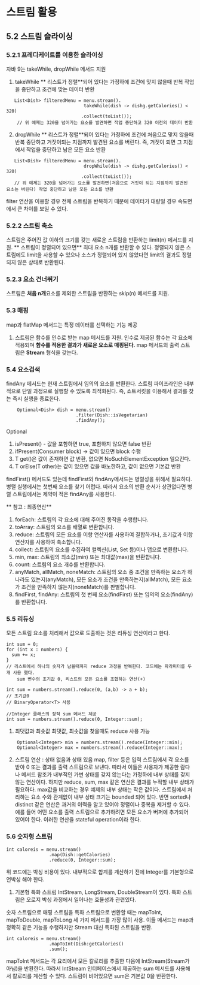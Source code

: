 # 스트림 활용
## 5.2 스트림 슬라이싱
### 5.2.1 프레디케이트를 이용한 슬라이싱
자바 9는 takeWhile, dropWhile 메서드 지원
1) takeWhile
** 리스트가 정렬**되어 있다는 가정하에 조건에 맞지 않을때 반복 작업을 중단하고 조건에 맞는 데이터 반환
``` 
   List<Dish> filteredMenu = menu.stream().
                             takeWhile(dish -> dishg.getCalories() < 320)
                            .collect(toList());
    // 위 예제는 320을 넘어가는 요소를 발견하면 작업 중단하고 320 이전의 데이터 반환
```
2) dropWhile 
** 리스트가 정렬**되어 있다는 가정하에 조건에 처음으로 맞지 않을때 반복 중단하고 
거짓이되는 지점까지 발견된 요소를 버린다. 즉, 거짓이 되면 그 지점에서 작업을 중단하고 
남은 모든 요소 반환
``` 
   List<Dish> filteredMenu = menu.stream().
                             dropWhile(dish -> dishg.getCalories() < 320)
                            .collect(toList());
   // 위 예제는 320을 넘어가는 요소를 발견하면(처음으로 거짓이 되는 지점까지 발견된 요소는 버린다) 작업 중단하고 남은 모든 요소를 반환
```
filter 연산을 이용할 경우 전체 스트림을 반복하기 때문에 데이터가 대량일 경우 속도면에서 큰 차이를 보일 수 있다.

### 5.2.2 스트림 축소
스트림은 주어진 값 이하의 크기를 갖는 새로운 스트림을 반환하는 limit(n) 메서드를 지원.
** 스트림이 정렬되어 있으면** 최대 요소 n개를 반환할 수 있다. 정렬되지 않은 스트림에도 limit을 사용할 수 있으나
소스가 정렬되어 있지 않았다면 limit의 결과도 정렬되지 않은 상태로 반환된다.

### 5.2.3 요소 건너뛰기
스트림은 **처음 n개**요소를 제외한 스트림을 반환하는 skip(n) 메서드를 지원.

### 5.3 매핑
map과 flatMap 메서드는 특정 데이터를 선택하는 기능 제공
1) 스트림은 함수를 인수로 받는 map 메서드를 지원. 인수로 제공된 함수는 각 요소에 적용되며 **함수를 적용한 결과가
새로운 요소로 매핑된다.**
map 메서드의 출력 스트림은 **Stream<T>** 형식을 갖는다.

### 5.4 요소검색
findAny 메서드는 현재 스트림에서 임의의 요소를 반환한다. 스트림 파이프라인은 내부적으로 단일 과정으로 
실행할 수 있도록 최적화된다. 즉, 쇼트서킷을 이용해서 결과를 찾는 즉시 실행을 종료한다.
```
    Optional<Dish> dish = menu.stream()
                          .filter(Dish::isVegetarian)
                          .findAny(); 
```
Optional
1) isPresent() - 값을 포함하면 true, 포함하지 않으면 false 반환
2) ifPresent(Consumer<T> block) -> 값이 있으면 block 수행
3) T get()은 값이 존재하면 값 반환, 없으면 NoSuchElementException 일으킨다.
4) T orElse(T other)는 값이 있으면 값을 바노한하고, 값이 없으면 기본값 반환

findFirst() 메서드도 있는데 findFirst와 findAny메서드는 병렬성을 위해서 필요하다. 병렬 실행에서는
첫번째 요소를 찾기 어렵다. 따라서 요소의 반환 순서가 상관없다면 병렬 스트림에서는 제약이 적은 findAny를 사용한다.

** 참고 : 최종연산**
1. forEach: 스트림의 각 요소에 대해 주어진 동작을 수행합니다.
2. toArray: 스트림의 요소를 배열로 변환합니다.
3. reduce: 스트림의 모든 요소를 이항 연산자를 사용하여 결합하거나, 초기값과 이항 연산자를 사용하여 축소합니다.
4. collect: 스트림의 요소를 수집하여 컬렉션(List, Set 등)이나 맵으로 변환합니다.
5. min, max: 스트림의 최소값(min) 또는 최대값(max)을 반환합니다.
6. count: 스트림의 요소 개수를 반환합니다.
7. anyMatch, allMatch, noneMatch: 스트림의 요소 중 조건을 만족하는 요소가 하나라도 있는지(anyMatch), 모든 요소가 조건을 만족하는지(allMatch), 모든 요소가 조건을 만족하지 않는지(noneMatch)를 판별합니다.
8. findFirst, findAny: 스트림의 첫 번째 요소(findFirst) 또는 임의의 요소(findAny)를 반환합니다.

### 5.5 리듀싱
모든 스트림 요소를 처리해서 값으로 도출하는 것은 리듀싱 연산이라고 한다.
```
int sum = 0;
for (int x : numbers) {
  sum += x;
}
// 리스트에서 하나의 숫자가 남을때까지 reduce 과정을 반복한다. 코드에는 파라미터를 두 개 사용 했다.
    sum 변수의 조기값 0, 리스트의 모든 요소를 조합하는 연산(+)
```

```
int sum = numbers.stream().reduce(0, (a,b) -> a + b);
// 초기값0
// BinaryOperator<T> 사용

//Integer 클래스의 정적 sum 메서드 제공
int sum = numbers.stream().reduce(0, Integer::sum);
```
1) 최댓값과 최솟값
최댓값, 최솟값을 찾을때도 reduce 사용 가능
```
    Optional<Integer> min = numbers.stream().reduce(Integer::min);
    Optional<Integer> max = numbers.stream().reduce(Integer::max);

```
2) 스트림 연산 : 상태 없음과 상태 있음
map, filter 등은 입력 스트림에서 각 요소를 받아 0 또는 결과를 출력 스트림으로 보낸다.
따라서 이들은 사용자가 제공한 람다나 메서드 참조가 내부적인 가변 상태를 갖지 않는다는 가정하에 
내부 상태를 갖지 않는 연산이다.
 하지만 reduce, sum, max 같은 연산은 결과를 누적할 내부 상태가 필요하다. max값을 비교하는 경우
예제의 내부 상태는 작은 값이다. 스트림에서 처리하는 요소 수와 관계없이 내부 상태 크기는 bounded 되어 있다.
 반면 sorted나 distinct 같은 연산은 과거의 이력을 알고 있어야 정렬이나 중복을 제거할 수 있다. 예를 들어 어떤 요소를 
출력 스트림으로 추가하려면 모든 요소가 버퍼에 추가되어 있어야 한다. 이러한 연산을 stateful operation이라 한다.


### 5.6 숫자형 스트림

```
int caloreis = menu.stream()
                .map(Dish::getCalories)
                .reduce(0, Integer::sum);
```
위 코드에는 박싱 비용이 있다. 내부적으로 합계를 계산하기 전에 Integer를 기본형으로 언박싱 해야 한다.

1) 기본형 특화 스트림
IntStream, LongStream, DoubleStream이 있다. 특화 스트림은 오로지 박싱 과정에서 일어나는 효율성과 관련있다.


숫자 스트림으로 매핑
스트림을 특화 스트림으로 변환할 때는 mapToInt, mapToDouble, mapToLong 세 가지 메서드를 가장 많이 사용. 이들 메서드는
map과 정확히 같은 기능을 수행하지만 Stream<T> 대신 특화된 스트림을 반환.

```
int caloreis = menu.stream()
                .mapToInt(Dish:getCalories()
                .sum();
```
mapToInt 메서드는 각 요리에서 모든 칼로리를 추출한 다음에 IntStream(Stream<Integer>가 아님)을 반환한다. 따라서 IntStream 인터페이스에서
제공하는 sum 메서드를 사용해서 칼로리를 계산할 수 있다. 스트림이 비어있으면 sum은 기본값 0을 반환한다.
